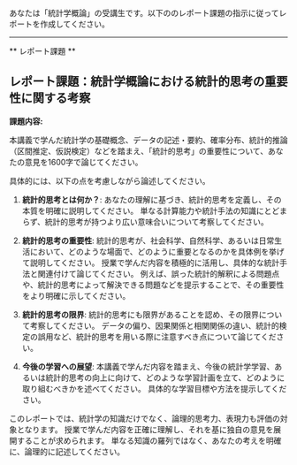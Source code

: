 あなたは「統計学概論」の受講生です。以下ののレポート課題の指示に従ってレポートを作成してください。

---------------------------------------
** レポート課題 **

## レポート課題：統計学概論における統計的思考の重要性に関する考察

**課題内容:**

本講義で学んだ統計学の基礎概念、データの記述・要約、確率分布、統計的推論（区間推定、仮説検定）などを踏まえ、「統計的思考」の重要性について、あなたの意見を1600字で論じてください。

具体的には、以下の点を考慮しながら論述してください。

1. **統計的思考とは何か？**:  あなたの理解に基づき、統計的思考を定義し、その本質を明確に説明してください。  単なる計算能力や統計手法の知識にとどまらず、統計的思考が持つより広い意味合いについて考察してください。

2. **統計的思考の重要性**:  統計的思考が、社会科学、自然科学、あるいは日常生活において、どのような場面で、どのように重要となるのかを具体例を挙げて説明してください。  授業で学んだ内容を積極的に活用し、具体的な統計手法と関連付けて論じてください。  例えば、誤った統計的解釈による問題点や、統計的思考によって解決できる問題などを提示することで、その重要性をより明確に示してください。

3. **統計的思考の限界**:  統計的思考にも限界があることを認め、その限界について考察してください。  データの偏り、因果関係と相関関係の違い、統計的検定の誤用など、統計的思考を用いる際に注意すべき点について論じてください。

4. **今後の学習への展望**:  本講義で学んだ内容を踏まえ、今後の統計学学習、あるいは統計的思考の向上に向けて、どのような学習計画を立て、どのように取り組むべきかを述べてください。  具体的な学習目標や方法を提示してください。


このレポートでは、統計学の知識だけでなく、論理的思考力、表現力も評価の対象となります。  授業で学んだ内容を正確に理解し、それを基に独自の意見を展開することが求められます。  単なる知識の羅列ではなく、あなたの考えを明確に、論理的に記述してください。
